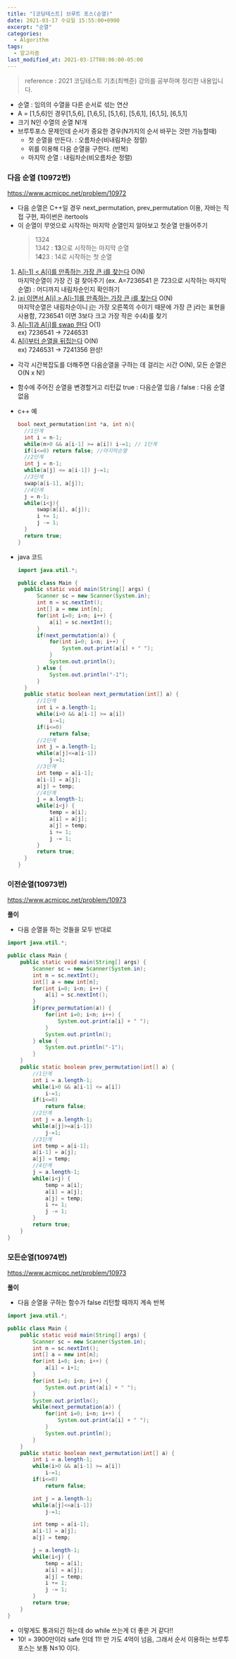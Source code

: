 ```yaml
---
title: "[코딩테스트] 브루트 포스(순열)"
date: 2021-03-17 수요일 15:55:00+0900
excerpt: "순열"
categories:
  - Algorithm
tags:
  - 알고리즘
last_modified_at: 2021-03-17T08:06:00-05:00
---
```


> reference : 2021 코딩테스트 기초(최백준) 강의를 공부하며 정리한 내용입니다.

- 순열 : 임의의 수열을 다른 순서로 섞는 연산
- A = [1,5,6]인 경우[1,5,6], [1,6,5], [5,1,6], [5,6,1], [6,1,5], [6,5,1]
- 크기 N인 수열의 순열 N!개
- 브루투포스 문제인데 순서가 중요한 경우(N가지의 순서 바꾸는 것만 가능할때)
  - 첫 순열을 만든다. : 오름차순(비내림차순 정렬)
  - 위를 이용해 다음 순열을 구한다. (반복)
  - 마지막 순열 : 내림차순(비오름차순 정렬)

### 다음 순열 (10972번)

https://www.acmicpc.net/problem/10972

- 다음 순열은 C++일 경우 next_permutation, prev_permutation 이용, 자바는 직접 구현, 파이썬은 itertools
- 이 순열이 무엇으로 시작하는 마지막 순열인지 알아보고 첫순열 만들어주기
  > 1324  
  > 1342 : **13**으로 시작하는 마지막 순열  
  > 1**4**23 : 14로 시작하는 첫 순열

1.  <u>A[i-1] < A[i]를 만족하는 가장 큰 i를 찾는다</u> O(N)  
    마지막순열이 가장 긴 걸 찾아주기 (ex. A=7236541 은 723으로 시작하는 마지막 순열) : 어디까지 내림차순인지 확인하기
2.  <u>j≥i 이면서 A[j] > A[i-1]를 만족하는 가장 큰 j를 찾는다</u> O(N)  
    마지막순열은 내림차순이니 j는 가장 오른쪽의 수이기 때문에 가장 큰 j라는 표현을 사용함, 7236541 이면 3보다 크고 가장 작은 수(4)를 찾기
3.  <u>A[i-1]과 A[j]를 swap 한다</u> O(1)  
    ex) 7236541 -> 7246531
4.  <u>A[i]부터 순열을 뒤집는다</u> O(N)  
    ex) 7246531 -> 7241356 완성!

- 각각 시간복잡도를 더해주면 다음순열을 구하는 데 걸리는 시간 O(N), 모든 순열은 O(N x N!)
- 함수에 주어진 순열을 변경할거고 리턴값 true : 다음순열 있음 / false : 다음 순열 없음
- c++ 예

  ```c++
  bool next_permutation(int *a, int n){
  	//1단계
  	int i = n-1;
  	while(n>0 && a[i-1] >= a[i]) i-=1; // 1단계
  	if(i<=0) return false; //마지막순열
  	//2단계
  	int j = n-1;
  	while(a[j] <= a[i-1]) j-=1;
  	//3단계
  	swap(a[i-1], a[j]);
  	//4단계
  	j = n-1;
  	while(i<j){
  		swap(a[i], a[j]);
  		i += 1;
  		j -= 1;
  	}
  	return true;
  }
  ```

- java 코드

  ```java
  import java.util.*;

  public class Main {
  	public static void main(String[] args) {
  		Scanner sc = new Scanner(System.in);
  		int n = sc.nextInt();
  		int[] a = new int[n];
  		for(int i=0; i<n; i++) {
  			a[i] = sc.nextInt();
  		}
  		if(next_permutation(a)) {
  			for(int i=0; i<n; i++) {
  				System.out.print(a[i] + " ");
  			}
  			System.out.println();
  		} else {
  			System.out.println("-1");
  		}
  	}
  	public static boolean next_permutation(int[] a) {
  		//1단계
  		int i = a.length-1;
  		while(i>0 && a[i-1] >= a[i])
  			i-=1;
  		if(i<=0)
  			return false;
  		//2단계
  		int j = a.length-1;
  		while(a[j]<=a[i-1])
  			j-=1;
  		//3단계
  		int temp = a[i-1];
  		a[i-1] = a[j];
  		a[j] = temp;
  		//4단계
  		j = a.length-1;
  		while(i<j) {
  			temp = a[i];
  			a[i] = a[j];
  			a[j] = temp;
  			i += 1;
  			j -= 1;
  		}
  		return true;
  	}
  }
  ```

### 이전순열(10973번)

https://www.acmicpc.net/problem/10973

**풀이**

- 다음 순열을 하는 것들을 모두 반대로

```java
import java.util.*;

public class Main {
	public static void main(String[] args) {
		Scanner sc = new Scanner(System.in);
		int n = sc.nextInt();
		int[] a = new int[n];
		for(int i=0; i<n; i++) {
			a[i] = sc.nextInt();
		}
		if(prev_permutation(a)) {
			for(int i=0; i<n; i++) {
				System.out.print(a[i] + " ");
			}
			System.out.println();
		} else {
			System.out.println("-1");
		}
	}
	public static boolean prev_permutation(int[] a) {
		//1단계
		int i = a.length-1;
		while(i>0 && a[i-1] <= a[i])
			i-=1;
		if(i<=0)
			return false;
		//2단계
		int j = a.length-1;
		while(a[j]>=a[i-1])
			j-=1;
		//3단계
		int temp = a[i-1];
		a[i-1] = a[j];
		a[j] = temp;
		//4단계
		j = a.length-1;
		while(i<j) {
			temp = a[i];
			a[i] = a[j];
			a[j] = temp;
			i += 1;
			j -= 1;
		}
		return true;
	}
}
```

### 모든순열(10974번)

https://www.acmicpc.net/problem/10973

**풀이**

- 다음 순열을 구하는 함수가 false 리턴할 때까지 계속 반복

```java
import java.util.*;

public class Main {
	public static void main(String[] args) {
		Scanner sc = new Scanner(System.in);
		int n = sc.nextInt();
		int[] a = new int[n];
		for(int i=0; i<n; i++) {
			a[i] = i+1;
		}
		for(int i=0; i<n; i++) {
			System.out.print(a[i] + " ");
		}
		System.out.println();
		while(next_permutation(a)) {
			for(int i=0; i<n; i++) {
				System.out.print(a[i] + " ");
			}
			System.out.println();
		}
	}
	public static boolean next_permutation(int[] a) {
		int i = a.length-1;
		while(i>0 && a[i-1] >= a[i])
			i-=1;
		if(i<=0)
			return false;

		int j = a.length-1;
		while(a[j]<=a[i-1])
			j-=1;

		int temp = a[i-1];
		a[i-1] = a[j];
		a[j] = temp;

		j = a.length-1;
		while(i<j) {
			temp = a[i];
			a[i] = a[j];
			a[j] = temp;
			i += 1;
			j -= 1;
		}
		return true;
	}
}
```

- 이렇게도 통과되긴 하는데 do while 쓰는게 더 좋은 거 같다!!
- 10! = 3900만이라 safe 인데 11! 만 가도 4억이 넘음, 그래서 순서 이용하는 브루투포스는 보통 N≤10 이다.
